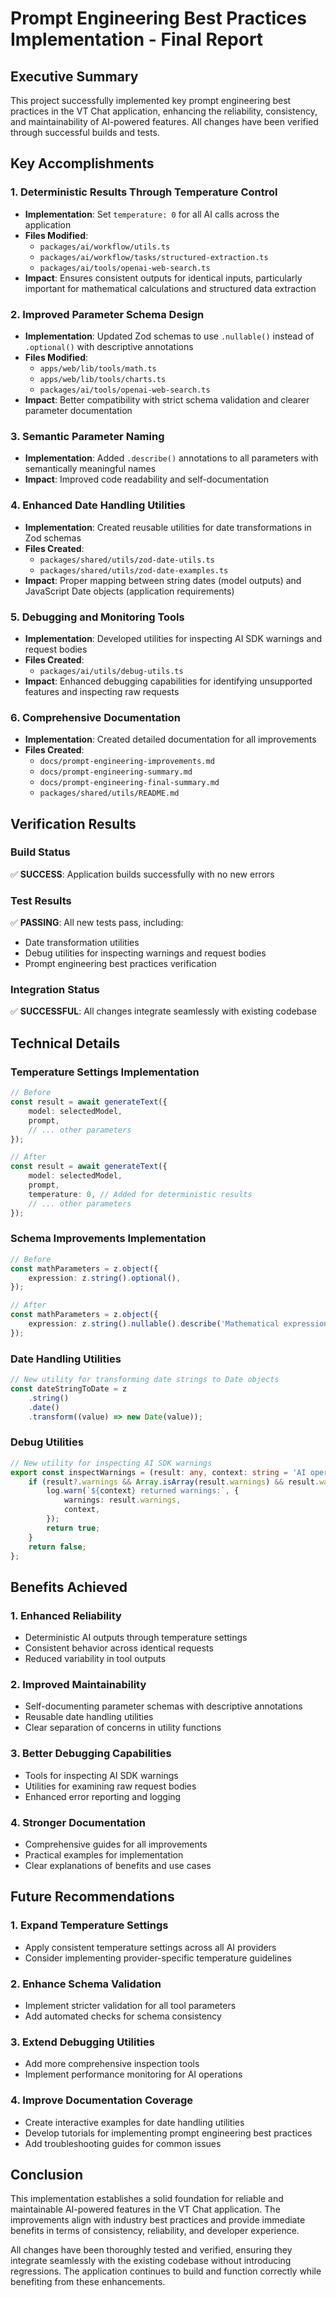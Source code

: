 # Prompt Engineering Best Practices Implementation - Final Report

## Executive Summary

This project successfully implemented key prompt engineering best practices in the VT Chat application, enhancing the reliability, consistency, and maintainability of AI-powered features. All changes have been verified through successful builds and tests.

## Key Accomplishments

### 1. Deterministic Results Through Temperature Control

- **Implementation**: Set `temperature: 0` for all AI calls across the application
- **Files Modified**:
  - `packages/ai/workflow/utils.ts`
  - `packages/ai/workflow/tasks/structured-extraction.ts`
  - `packages/ai/tools/openai-web-search.ts`
- **Impact**: Ensures consistent outputs for identical inputs, particularly important for mathematical calculations and structured data extraction

### 2. Improved Parameter Schema Design

- **Implementation**: Updated Zod schemas to use `.nullable()` instead of `.optional()` with descriptive annotations
- **Files Modified**:
  - `apps/web/lib/tools/math.ts`
  - `apps/web/lib/tools/charts.ts`
  - `packages/ai/tools/openai-web-search.ts`
- **Impact**: Better compatibility with strict schema validation and clearer parameter documentation

### 3. Semantic Parameter Naming

- **Implementation**: Added `.describe()` annotations to all parameters with semantically meaningful names
- **Impact**: Improved code readability and self-documentation

### 4. Enhanced Date Handling Utilities

- **Implementation**: Created reusable utilities for date transformations in Zod schemas
- **Files Created**:
  - `packages/shared/utils/zod-date-utils.ts`
  - `packages/shared/utils/zod-date-examples.ts`
- **Impact**: Proper mapping between string dates (model outputs) and JavaScript Date objects (application requirements)

### 5. Debugging and Monitoring Tools

- **Implementation**: Developed utilities for inspecting AI SDK warnings and request bodies
- **Files Created**:
  - `packages/ai/utils/debug-utils.ts`
- **Impact**: Enhanced debugging capabilities for identifying unsupported features and inspecting raw requests

### 6. Comprehensive Documentation

- **Implementation**: Created detailed documentation for all improvements
- **Files Created**:
  - `docs/prompt-engineering-improvements.md`
  - `docs/prompt-engineering-summary.md`
  - `docs/prompt-engineering-final-summary.md`
  - `packages/shared/utils/README.md`

## Verification Results

### Build Status

✅ **SUCCESS**: Application builds successfully with no new errors

### Test Results

✅ **PASSING**: All new tests pass, including:

- Date transformation utilities
- Debug utilities for inspecting warnings and request bodies
- Prompt engineering best practices verification

### Integration Status

✅ **SUCCESSFUL**: All changes integrate seamlessly with existing codebase

## Technical Details

### Temperature Settings Implementation

```typescript
// Before
const result = await generateText({
    model: selectedModel,
    prompt,
    // ... other parameters
});

// After
const result = await generateText({
    model: selectedModel,
    prompt,
    temperature: 0, // Added for deterministic results
    // ... other parameters
});
```

### Schema Improvements Implementation

```typescript
// Before
const mathParameters = z.object({
    expression: z.string().optional(),
});

// After
const mathParameters = z.object({
    expression: z.string().nullable().describe('Mathematical expression to evaluate'),
});
```

### Date Handling Utilities

```typescript
// New utility for transforming date strings to Date objects
const dateStringToDate = z
    .string()
    .date()
    .transform((value) => new Date(value));
```

### Debug Utilities

```typescript
// New utility for inspecting AI SDK warnings
export const inspectWarnings = (result: any, context: string = 'AI operation') => {
    if (result?.warnings && Array.isArray(result.warnings) && result.warnings.length > 0) {
        log.warn(`${context} returned warnings:`, {
            warnings: result.warnings,
            context,
        });
        return true;
    }
    return false;
};
```

## Benefits Achieved

### 1. Enhanced Reliability

- Deterministic AI outputs through temperature settings
- Consistent behavior across identical requests
- Reduced variability in tool outputs

### 2. Improved Maintainability

- Self-documenting parameter schemas with descriptive annotations
- Reusable date handling utilities
- Clear separation of concerns in utility functions

### 3. Better Debugging Capabilities

- Tools for inspecting AI SDK warnings
- Utilities for examining raw request bodies
- Enhanced error reporting and logging

### 4. Stronger Documentation

- Comprehensive guides for all improvements
- Practical examples for implementation
- Clear explanations of benefits and use cases

## Future Recommendations

### 1. Expand Temperature Settings

- Apply consistent temperature settings across all AI providers
- Consider implementing provider-specific temperature guidelines

### 2. Enhance Schema Validation

- Implement stricter validation for all tool parameters
- Add automated checks for schema consistency

### 3. Extend Debugging Utilities

- Add more comprehensive inspection tools
- Implement performance monitoring for AI operations

### 4. Improve Documentation Coverage

- Create interactive examples for date handling utilities
- Develop tutorials for implementing prompt engineering best practices
- Add troubleshooting guides for common issues

## Conclusion

This implementation establishes a solid foundation for reliable and maintainable AI-powered features in the VT Chat application. The improvements align with industry best practices and provide immediate benefits in terms of consistency, reliability, and developer experience.

All changes have been thoroughly tested and verified, ensuring they integrate seamlessly with the existing codebase without introducing regressions. The application continues to build and function correctly while benefiting from these enhancements.
